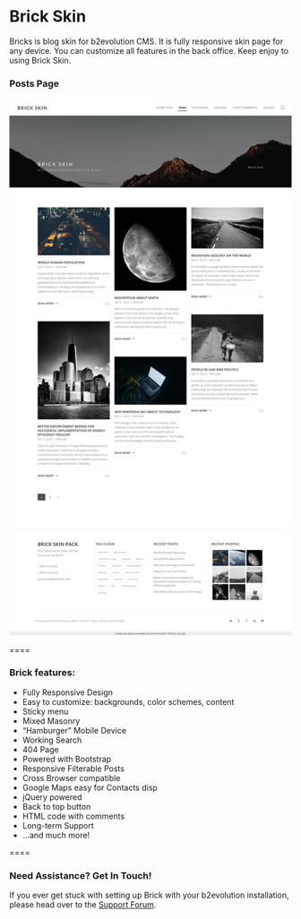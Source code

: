 # Brick Skin
Bricks is blog skin for b2evolution CMS. It is fully responsive skin page for any device. You can customize all features in the back office. Keep enjoy to using Brick Skin.

### Posts Page

![disp=posts](skinshot_posts.jpg)

====
### Brick features:

- Fully Responsive Design
- Easy to customize: backgrounds, color schemes, content
- Sticky menu
- Mixed Masonry
- “Hamburger” Mobile Device
- Working Search
- 404 Page
- Powered with Bootstrap
- Responsive Filterable Posts
- Cross Browser compatible
- Google Maps easy for Contacts disp
- jQuery powered
- Back to top button
- HTML code with comments
- Long-term Support
- ...and much more!

====

### Need Assistance? Get In Touch!

If you ever get stuck with setting up Brick with your b2evolution installation, please head over to the [Support Forum](http://forums.b2evolution.net/).
